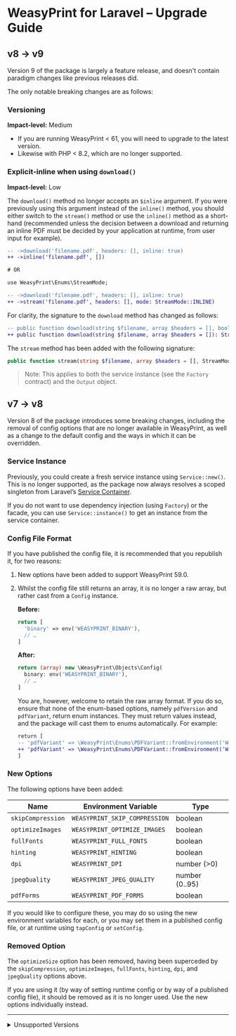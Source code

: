# WeasyPrint for Laravel – Upgrade Guide

## v8 → v9

Version 9 of the package is largely a feature release, and doesn't contain paradigm changes like previous releases did.

The only notable breaking changes are as follows:

### Versioning

**Impact-level:** Medium

- If you are running WeasyPrint < 61, you will need to upgrade to the latest version.
- Likewise with PHP < 8.2, which are no longer supported.

### Explicit-inline when using `download()`

**Impact-level:** Low

The `download()` method no longer accepts an `$inline` argument. If you were previously using this argument instead of the `inline()` method, you should either switch to the `stream()` method or use the `inline()` method as a short-hand (recommended unless the decision between a download and returning an inline PDF must be decided by your application at runtime, from user input for example).

```diff
-- ->download('filename.pdf', headers: [], inline: true)
++ ->inline('filename.pdf', [])

# OR

use WeasyPrint\Enums\StreamMode;

-- ->download('filename.pdf', headers: [], inline: true)
++ ->stream('filename.pdf', headers: [], mode: StreamMode::INLINE)
```

For clarity, the signature to the `download` method has changed as follows:

```diff
-- public function download(string $filename, array $headers = [], bool $inline = false): StreamedResponse;
++ public function download(string $filename, array $headers = []): StreamedResponse;
```

The `stream` method has been added with the following signature:

```php
public function stream(string $filename, array $headers = [], StreamMode $mode): StreamedResponse;
```

> Note: This applies to both the service instance (see the `Factory` contract) and the `Output` object.

## v7 → v8

Version 8 of the package introduces some breaking changes, including the removal of config options that are no longer available in WeasyPrint, as well as a change to the default config and the ways in which it can be overridden.

### Service Instance

Previously, you could create a fresh service instance using `Service::new()`. This is no longer supported, as the package now always resolves a scoped singleton from Laravel’s [Service Container](https://laravel.com/docs/container).

If you do not want to use dependency injection (using `Factory`) or the facade, you can use `Service::instance()` to get an instance from the service container.

### Config File Format

If you have published the config file, it is recommended that you republish it, for two reasons:

1. New options have been added to support WeasyPrint 59.0.
2. Whilst the config file still returns an array, it is no longer a raw array, but rather cast from a `Config` instance.

    **Before:**

    ```php
    return [
      'binary' => env('WEASYPRINT_BINARY'),
      // …
    ]
    ```

    **After:**

    ```php
    return (array) new \WeasyPrint\Objects\Config(
      binary: env('WEASYPRINT_BINARY'),
      // …
    ]
    ```

    You are, however, welcome to retain the raw array format. If you do so, ensure that none of the enum-based options, namely `pdfVersion` and `pdfVariant`, return enum instances. They must return values instead, and the package will cast them to enums automatically. For example:

    ```diff
    return [
    -- 'pdfVariant' => \WeasyPrint\Enums\PDFVariant::fromEnvironment('WEASYPRINT_PDF_VARIANT'),
    ++ 'pdfVariant' => \WeasyPrint\Enums\PDFVariant::fromEnvironment('WEASYPRINT_PDF_VARIANT')->value,
    ]
    ```

### New Options

The following options have been added:

| Name              | Environment Variable          | Type           |
| ----------------- | ----------------------------- | -------------- |
| `skipCompression` | `WEASYPRINT_SKIP_COMPRESSION` | boolean        |
| `optimizeImages`  | `WEASYPRINT_OPTIMIZE_IMAGES`  | boolean        |
| `fullFonts`       | `WEASYPRINT_FULL_FONTS`       | boolean        |
| `hinting`         | `WEASYPRINT_HINTING`          | boolean        |
| `dpi`             | `WEASYPRINT_DPI`              | number (>0)    |
| `jpegQuality`     | `WEASYPRINT_JPEG_QUALITY`     | number (0..95) |
| `pdfForms`        | `WEASYPRINT_PDF_FORMS`        | boolean        |

If you would like to configure these, you may do so using the new environment variables for each, or you may set them in a published config file, or at runtime using `tapConfig` or `setConfig`.

### Removed Option

The `optimizeSize` option has been removed, having been superceded by the `skipCompression`, `optimizeImages`, `fullFonts`, `hinting`, `dpi`, and `jpegQuality` options above.

If you are using it (by way of setting runtime config or by way of a published config file), it should be removed as it is no longer used. Use the new options individually instead.

<hr />

<details>
<summary>Unsupported Versions</summary>

## v6 → v7

Version 7 of the package does not introduce any new features or changes. The upgrade path simply involves ensuring that you are running at least Laravel 9.x on PHP 8.1+.

## v5 → v6

Version 6 of the package is a trimmed down version of v5, with specific emphasis on support for WeasyPrint v53, which has a new rendering engine (drops cairo) and no longer supports PNG images.

To upgrade to v6 of the package, you must be running WeasyPrint v53 or greater. A varity of installation options are available on their [documentation](https://doc.courtbouillon.org/weasyprint/latest/first_steps.html).

This version drops support for output types, as only PDFs are supported now. This means that the `to()`, `toPdf()` and `toPng()` methods have been dropped. The `OutputType` enumeration class has also been dropped.

The instantiation options are still available, however you no longer need to call any of the above methods. For example, assuming you are using the Facade, you can now do the following:

```php
// Download
WeasyPrint::prepareSource($source)->build()->download('filename.pdf'); // or,
WeasyPrint::prepareSource($source)->download('filename.pdf');

// Inline
WeasyPrint::prepareSource($source)->build()->inline('filename.pdf'); // or,
WeasyPrint::prepareSource($source)->inline('filename.pdf');

// Get Raw Data
$data = WeasyPrint::prepareSource($source)->build()->getData(); // or,
$data = WeasyPrint::prepareSource($source)->getData();
```

Be sure to checkout the [readme](readme.md) to see all the instantiation approaches.

Additionally, some configuration options have changed:

- `resolution` has been dropped – this was for PNGs only. You may remove this option if you have published your config file.
- `optimizeImages` has been dropped in favor of `optimizeSize`, corresponding to the `--optimize-size` flag that is passed to WeasyPrint. You don't need to do anything if you have not published your config file. If you have, simply remove `optimizeImages` and replace it with `optimizeSize`, as follows:

```php
return [
  // …

  /**
   * Optionally enable size optimizations, where WeasyPrint will attempt
   * to reduce the size of embedded images, fonts or both.
   * Use: 'images', 'fonts', 'all' or 'none' (default)
   * @param string
   */
  'optimizeSize' => env('WEASYPRINT_OPTIMIZE_SIZE', 'none'),
];
```

Note that the configuration now supports environment variables, which means you don't need to publish the config file anymore, unless you'd like to change the variable names or resolve them in a different way. See the [readme](readme.md) for more information.

And, lastly, the `getContentType()` method on the `Output` class has been removed – you will always receive `application/pdf`.

## v2/3/4 → v5.0.0

Being a total rewrite of the package, v5 is a Major Paradigm Release with several breaking changes. In this guide, the changes and upgrade paths are documented.

### Instantiation and preparing the source

The service class was previously instantiated with a static call to either `make` or `view`. These methods created a new instance of the `WeasyPrint` class, hydrated with the relevant “source”. In v5, both of these methods have been dropped as part of the change in architecture.

WeasyPrint for Laravel now supports instantiation via the Laravel Service Container or directly via the static `new()` method on the `Service` class, which has replaced the old `WeasyPrint` class.

As a result, there are now three methods you can use to get an instance of the `Service` class, and only one method to prepare the source. The readme covers the options available, however the diff below provides some quick examples of how to upgrade:

#### From `make` to `new()->prepareSource()` using service-instantiation

```diff
-- $service = WeasyPrint\WeasyPrint::make('<p>Test</p>');
++ $service = WeasyPrint\Service::new()->prepareSource('<p>Test</p>');
```

#### From `make` to `prepareSource()` using the service container

```diff
-- $service = WeasyPrint\WeasyPrint::make('<p>Test</p>');
++ $service = app(WeasyPrint\Factory::class)->prepareSource('<p>Test</p>');
```

Naturally, `Factory` may be resolved through dependency injection. In the example below, a cloned instance of the service is being returned. See the notes on [immutability](readme.md#immutability) for more information.

```php
public function __invoke(WeasyPrint\Factory $weasyprint)
{
  $service = $weasyprint->prepareSource('<p>Test</p>');
}
```

#### From `make` to `prepareSource()` using the facade

```diff
-- $service = WeasyPrint\WeasyPrint::make('<p>Test</p>');
++ $service = WeasyPrint\Facade::prepareSource('<p>Test</p>');
```

---
> 💡 **Note:** From this point onwards, this guide will use service-instantiation for all upgrade paths.
---

#### From `view` to `new()->prepareSource()` (without data)

```diff
-- $service = WeasyPrint\WeasyPrint::view('my-view');
++ $service = WeasyPrint\Service::new()->prepareSource(view('my-view'));
```
#### From `view` to `new()->prepareSource()` (with data)

```diff
$data = ['foo' => 'bar'];

-- $service = WeasyPrint\WeasyPrint::view('my-view', $data);
++ $service = WeasyPrint\Service::new()->prepareSource(view('my-view', $data));
```

### Configuration

In v5, the `set*` and `add*` (except for `addAttachment`) helpers are no longer available. Instead, the package uses a config-based architecture, where configuration is defined through arrays via argument unpacking, as well as named arguments when setting config directly.

When the service provider boots up, it merges the default configuration (either from the package or the config file published with `vendor:publish --tag=weasyprint.config`) into the Laravel config repository, available in the service container.

Whenever a new `Service` is instantiated, it will read this config using argument unpacking and will merge any specific overrides you pass in. These overrides may be passed in as an unpacked array or as named arguments.

For the purposes of this guide, only named arguments will be shown. For additional brevity, the example below shows all configuration options being changed in a single call.

```diff
-- $service = WeasyPrint\WeasyPrint::view('my-view')
--   ->setTimeout(10000)
--   ->setBaseUrl('https://example.com')
--   ->setResolution(300)
--   ->setMediaType('print')
--   ->addStylesheet('https://example.com/styles.css')
--   ->setPresentationalHints(true)
--   ->setOutputEncoding('utf-8');
++ $service = WeasyPrint\Service::new(
++   timeout: 10000,
++   baseUrl: 'https://example.com',
++   resolution: 300,
++   mediaType: 'print',
++   stylesheets: ['https://example.com/styles.css']
++   presentationalHints: true,
++   inputEncoding: 'utf-8',
++ )->prepareSource(view('my-view'))
```

However, it’s strongly advised to only override whatever needs changing as all of these options are now set in the config file. In previous versions, this was not the case and only `binary`, `cache_prefix` and `timeout` were configurable from the config file.

> 💡 Additionally, `binary` and `cache_prefix` were not configurable after the service was instantiated (unless the config was changed in memory using Laravel’s config repository, which no longer has any effect).

An optimal approach would be to publish the config file through `vendor:publish --tag=weasyprint.config` and make the changes there. Where specific changes are needed for specific builds (conversions), you should then make use of passing config options to `new()` or `mergeConfig` when using dependency injection or the facade:

```php
$service = app(WeasyPrint\Factory::class)->mergeConfig(binary: '/path/to/weasyprint');
$service = WeasyPrint\Facade::mergeConfig(binary: '/path/to/weasyprint');
```

> 💡 If you have already published your config file, it is recommended that you delete it, re-publish and ensure your previous changes are made in the new config file.

### Building and dealing with output

In previous versions, a call to any method that triggered a conversion would return the output data directly. This meant that calling `toPdf`, `toPng`, `download` or `inline` would trigger the conversion and return the result in the manner intended.

This changes in v5. Instead of doing two things at once, the package now breaks the process into three distinct steps.

> 💡 There are, however, shorthands available to perform these steps together, should you prefer the simpler syntax.

1. The first step is to specify the output type using the `OutputType` enumeration, or with the shorthand `toPdf` and `toPng` methods. This step may be skipped in favor of implicit output type inference with the `download`, `inline` and `putFile` helpers. If you want raw data and you do not specify an output type, it will default to PDF.
2. The second step is to build the output using `build()` on the service instance. This triggers a pipeline that does some preflight checks, sends the input to the WeasyPrint binary, and returns an `Output` object.
3. With an `Output` object in-hand, the third step is to get the raw data, or stream it as a download or an inline attachment, or save it to disk.

The diffs below show what needs to be changed. Each of them show the longhand and shorthand approaches you can take:

#### Getting the Raw Data

```diff
-- $pdfData = WeasyPrint\WeasyPrint::make('<p>Test</p>')->toPdf();
```

##### Longhand:

```diff
++ $pdfData = WeasyPrint\Service::new()
++   ->prepareSource('<p>Test</p>')
++   ->to(WeasyPrint\Enums\OutputType::pdf())
++   ->build()
++   ->getData();
```

##### Shorthand for output type call:

```diff
++ $pdfData = WeasyPrint\Service::new()
++   ->prepareSource('<p>Test</p>')
--   ->to(WeasyPrint\Enums\OutputType::pdf())
++   ->toPdf()
++   ->build()
++   ->getData(); // or download() or inline() or putFile()
```

##### OR, Static shorthand with explicit output type inference (only applicable to service-instantiation):
```diff
++ $stream = WeasyPrint\Service::createFromSource('<p>Test</p>')
++   ->toPdf()
++   ->getData()
```

#### Streaming to File

```diff
-- $pdfData = WeasyPrint\WeasyPrint::make('<p>Test</p>')->download('document.pdf'); // OR
-- $pdfData = WeasyPrint\WeasyPrint::make('<p>Test</p>')->inline('document.pdf');
```

##### Longhand:

```diff
++ $pdfData = WeasyPrint\Service::new()
++   ->prepareSource('<p>Test</p>')
++   ->to(WeasyPrint\Enums\OutputType::pdf())
++   ->build()
++   ->download('document.pdf'); // or inline() or putFile()
```

##### OR, Shorthand for output type call:

```diff
++ $pdfData = WeasyPrint\Service::new()
++   ->prepareSource('<p>Test</p>')
--   ->to(WeasyPrint\Enums\OutputType::pdf())
++   ->toPdf()
++   ->build()
++   ->download('document.pdf'); // or inline() or putFile()
```

##### OR, Implicit output type inference:

```diff
++ $stream = WeasyPrint\Service::new()
++   ->prepareSource('<p>Test</p>')
--   ->toPdf()
--   ->build()
++   ->download('document.pdf'); // or inline() or putFile()
```

##### OR, Static shorthand with implicit output type inference (only applicable to service-instantiation):
```diff
-- $stream = WeasyPrint\Service::new()
--   ->prepareSource('<p>Test</p>')
--   ->download('document.pdf');
++ $stream = WeasyPrint\Service::createFromSource('<p>Test</p>')
++   ->download('document.pdf') // or inline() or putFile();
```

</details>
